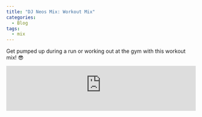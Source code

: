 ```yaml
---
title: "DJ Neos Mix: Workout Mix"
categories:
  - Blog
tags:
  - mix
---
```


Get pumped up during a run or working out at the gym with this workout mix! 😎

<iframe width="100%" height="120" src="https://player-widget.mixcloud.com/widget/iframe/?hide_cover=1&feed=%2Fn3os%2Fash-mix-20250201%2F" frameborder="0" ></iframe>
